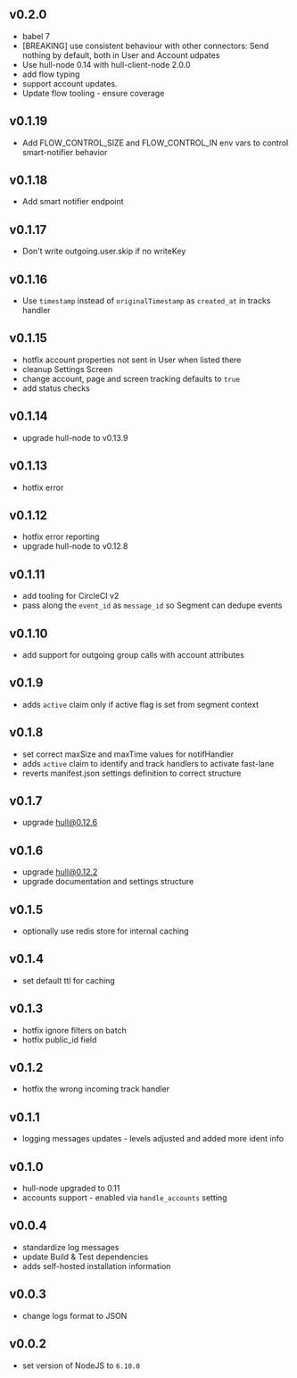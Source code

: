 ## v0.2.0
- babel 7
- [BREAKING] use consistent behaviour with other connectors: Send nothing by default, both in User and Account udpates
- Use hull-node 0.14 with hull-client-node 2.0.0
- add flow typing
- support account updates.
- Update flow tooling - ensure coverage

## v0.1.19
- Add FLOW_CONTROL_SIZE and FLOW_CONTROL_IN env vars to control smart-notifier behavior

## v0.1.18
- Add smart notifier endpoint

## v0.1.17
- Don't write outgoing.user.skip if no writeKey

## v0.1.16
- Use `timestamp` instead of `originalTimestamp` as `created_at` in tracks handler

## v0.1.15
- hotfix account properties not sent in User when listed there
- cleanup Settings Screen
- change account, page and screen tracking defaults to `true`
- add status checks

## v0.1.14
- upgrade hull-node to v0.13.9

## v0.1.13
- hotfix error

## v0.1.12
- hotfix error reporting
- upgrade hull-node to v0.12.8

## v0.1.11
- add tooling for CircleCI v2
- pass along the `event_id` as `message_id` so Segment can dedupe events

## v0.1.10
- add support for outgoing group calls with account attributes

## v0.1.9
- adds `active` claim only if active flag is set from segment context

## v0.1.8
- set correct maxSize and maxTime values for notifHandler
- adds `active` claim to identify and track handlers to activate fast-lane
- reverts manifest.json settings definition to correct structure

## v0.1.7
- upgrade hull@0.12.6

## v0.1.6
- upgrade hull@0.12.2
- upgrade documentation and settings structure

## v0.1.5
- optionally use redis store for internal caching

## v0.1.4
- set default ttl for caching

## v0.1.3
- hotfix ignore filters on batch
- hotfix public_id field

## v0.1.2
- hotfix the wrong incoming track handler

## v0.1.1
- logging messages updates - levels adjusted and added more ident info

## v0.1.0
- hull-node upgraded to 0.11
- accounts support - enabled via `handle_accounts` setting

## v0.0.4
- standardize log messages
- update Build & Test dependencies
- adds self-hosted installation information

## v0.0.3
- change logs format to JSON

## v0.0.2
- set version of NodeJS to `6.10.0`
